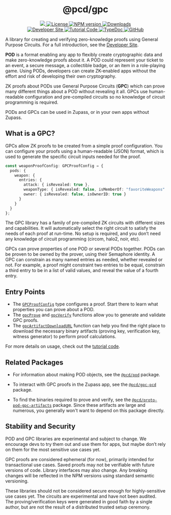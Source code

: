 <p align="center">
    <h1 align="center">
        @pcd/gpc
    </h1>
</p>

<p align="center">
    <a href="https://github.com/proofcarryingdata">
        <img src="https://img.shields.io/badge/project-PCD-blue.svg?style=flat-square">
    </a>
    <a href="https://github.com/proofcarryingdata/zupass/blob/main/packages/lib/gpc/LICENSE">
        <img alt="License" src="https://img.shields.io/badge/license-GPL--3.0-green.svg?style=flat-square">
    </a>
    <a href="https://www.npmjs.com/package/@pcd/gpc">
        <img alt="NPM version" src="https://img.shields.io/npm/v/@pcd/pod-pcd?style=flat-square" />
    </a>
    <a href="https://npmjs.org/package/@pcd/gpc">
        <img alt="Downloads" src="https://img.shields.io/npm/dm/@pcd/gpc.svg?style=flat-square" />
    </a>
<br>
    <a href="https://0xparc.notion.site/POD-GPC-Development-6547d2e60c184ad0984f933672246e0b">
        <img alt="Developer Site" src="https://img.shields.io/badge/Developer_Site-green.svg?style=flat-square">
    </a>
    <a href="https://github.com/proofcarryingdata/zupass/blob/main/examples/pod-gpc-example/src/gpcExample.ts#L88">
        <img alt="Tutorial Code" src="https://img.shields.io/badge/Tutorial_Code-blue.svg?style=flat-square">
    </a>
    <a href="https://docs.pcd.team/modules/_pcd_gpc.html">
        <img alt="TypeDoc" src="https://img.shields.io/badge/TypeDoc-purple.svg?style=flat-square">
    </a>
    <a href="https://github.com/proofcarryingdata/zupass/tree/main/packages/lib/gpc">
        <img alt="GitHub" src="https://img.shields.io/badge/GitHub-grey.svg?style=flat-square">
    </a>
</p>

A library for creating and verifying zero-knowledge proofs using General Purpose
Circuits. For a full introduction, see the [Developer Site](https://0xparc.notion.site/POD-GPC-Development-6547d2e60c184ad0984f933672246e0b).

**POD** is a format enabling any app to flexibly create cryptographic data and
make zero-knowledge proofs about it. A POD could represent your ticket to an
event, a secure message, a collectible badge, or an item in a role-playing game.
Using PODs, developers can create ZK-enabled apps without the effort and risk of
developing their own cryptography.

ZK proofs about PODs use General Purpose Circuits (**GPC**) which can prove many
different things about a POD without revealing it all. GPCs use human-readable
configuration and pre-compiled circuits so no knowledge of circuit programming
is required.

PODs and GPCs can be used in Zupass, or in your own apps without Zupass.

## What is a GPC?

GPCs allow ZK proofs to be created from a simple proof configuration. You can
configure your proofs using a human-readable (JSON) format, which is used to
generate the specific circuit inputs needed for the proof.

```TypeScript
const weaponProofConfig: GPCProofConfig = {
  pods: {
    weapon: {
      entries: {
        attack: { isRevealed: true },
        weaponType: { isRevealed: false, isMemberOf: "favoriteWeapons" },
        owner: { isRevealed: false, isOwnerID: true }
      }
    }
  }
};
```

The GPC library has a family of pre-compiled ZK circuits with different sizes
and capabilities. It will automatically select the right circuit to satisfy the
needs of each proof at run-time. No setup is required, and you don’t need any
knowledge of circuit programming (circom, halo2, noir, etc).

GPCs can prove properties of one POD or several PODs together. PODs can be
proven to be owned by the prover, using their Semaphore identity. A GPC can
constrain as many named entries as needed, whether revealed or not. For example,
a proof might constraint two entries to be equal, constrain a third entry to be
in a list of valid values, and reveal the value of a fourth entry.

## Entry Points

- The [`GPCProofConfig`](https://docs.pcd.team/types/_pcd_gpc.GPCProofConfig.html)
  type configures a proof. Start there to learn what properties you can
  prove about a POD.
- The [`gpcProve`](https://docs.pcd.team/functions/_pcd_gpc.gpcProve.html) and
  [`gpcVerify`](https://docs.pcd.team/functions/_pcd_gpc.gpcVerify.html)
  functions allow you to generate and validate GPC proofs.
- The [`gpcArtifactDownloadURL`](https://docs.pcd.team/functions/_pcd_gpc.gpcArtifactDownloadURL.html)
  function can help you find the right place to download the necessary binary
  artifacts (proving key, verification key, witness generator) to perform
  proof calculations.

For more details on usage, check out the
[tutorial code](https://github.com/proofcarryingdata/zupass/blob/main/examples/pod-gpc-example/src/gpcExample.ts#L88).

## Related Packages

- For information about making POD objects, see the
  [`@pcd/pod`](https://github.com/proofcarryingdata/zupass/tree/main/packages/lib/pod)
  package.

- To interact with GPC proofs in the Zupass app, see the
  [`@pcd/gpc-pcd`](https://github.com/proofcarryingdata/zupass/tree/main/packages/pcd/gpc-pcd)
  package.

- To find the binaries required to prove and verify, see the
  [`@pcd/proto-pod-gpc-artifacts`](https://github.com/proofcarryingdata/snark-artifacts/tree/pre-release/packages/proto-pod-gpc)
  package. Since these artifacts are large and numerous, you generally
  won't want to depend on this package directly.

## Stability and Security

POD and GPC libraries are experimental and subject to change. We encourage devs
to try them out and use them for apps, but maybe don’t rely on them for the most
sensitive use cases yet.

GPC proofs are considered ephemeral (for now), primarily intended for
transactional use cases. Saved proofs may not be verifiable with future
versions of code. Library interfaces may also change. Any breaking changes will
be reflected in the NPM versions using standard semantic versioning.

These libraries should not be considered secure enough for highly-sensitive use
cases yet. The circuits are experimental and have not been audited. The
proving/verification keys were generated in good faith by a single author, but
are not the result of a distributed trusted setup ceremony.
